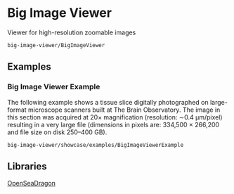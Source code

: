 # Big Image Viewer

Viewer for high-resolution zoomable images

```element
big-image-viewer/BigImageViewer
```

## Examples

### Big Image Viewer Example

The following example shows a tissue slice digitally photographed on large-format microscope scanners built at The Brain Observatory. The image in this section was acquired at 20× magnification (resolution: ∼0.4 μm/pixel) resulting in a very large file (dimensions in pixels are: 334,500 × 266,200 and file size on disk 250–400 GB).

```
big-image-viewer/showcase/examples/BigImageViewerExample
```

## Libraries

[OpenSeaDragon](https://www.npmjs.com/package/openseadragon)
